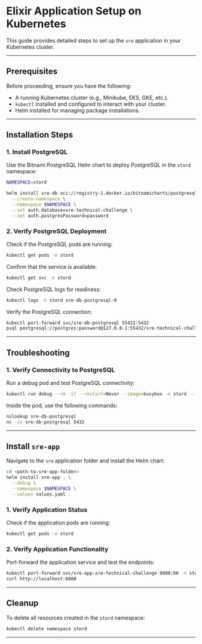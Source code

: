 # Elixir Application Setup on Kubernetes

This guide provides detailed steps to set up the `sre` application in your Kubernetes cluster.

---

## Prerequisites

Before proceeding, ensure you have the following:

- A running Kubernetes cluster (e.g., Minikube, EKS, GKE, etc.).
- `kubectl` installed and configured to interact with your cluster.
- Helm installed for managing package installations.

---

## Installation Steps

### 1. Install PostgreSQL

Use the Bitnami PostgreSQL Helm chart to deploy PostgreSQL in the `stord` namespace:

```bash
NAMESPACE=stord

helm install sre-db oci://registry-1.docker.io/bitnamicharts/postgresql \
  --create-namespace \
  --namespace $NAMESPACE \
  --set auth.database=sre-technical-challenge \
  --set auth.postgresPassword=password
```

### 2. Verify PostgreSQL Deployment

Check if the PostgreSQL pods are running:

```bash
kubectl get pods -n stord
```

Confirm that the service is available:

```bash
kubectl get svc -n stord
```

Check PostgreSQL logs for readiness:

```bash
kubectl logs -n stord sre-db-postgresql-0
```

Verify the PostgreSQL connection:

```bash
kubectl port-forward svc/sre-db-postgresql 55432:5432
psql postgresql://postgres:password@127.0.0.1:55432/sre-technical-challenge
```

---

## Troubleshooting

### 1. Verify Connectivity to PostgreSQL

Run a debug pod and test PostgreSQL connectivity:

```bash
kubectl run debug --rm -it --restart=Never --image=busybox -n stord -- sh
```

Inside the pod, use the following commands:

```sh
nslookup sre-db-postgresql
nc -zv sre-db-postgresql 5432
```

---

## Install `sre-app`

Navigate to the `sre` application folder and install the Helm chart:

```bash
cd <path-to-sre-app-folder>
helm install sre-app . \
  --debug \
  --namespace $NAMESPACE \
  --values values.yaml
```

### 1. Verify Application Status

Check if the application pods are running:

```bash
kubectl get pods -n stord
```

### 2. Verify Application Functionality

Port-forward the application service and test the endpoints:

```bash
kubectl port-forward svc/sre-app-sre-technical-challenge 8080:80 -n stord
curl http://localhost:8080
```

---

## Cleanup

To delete all resources created in the `stord` namespace:

```bash
kubectl delete namespace stord
```

---
